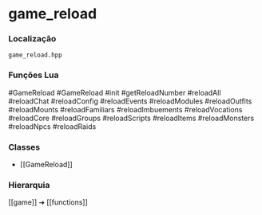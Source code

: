 # game_reload

### Localização
`game_reload.hpp`

### Funções Lua
#GameReload
#GameReload
#init
#getReloadNumber
#reloadAll
#reloadChat
#reloadConfig
#reloadEvents
#reloadModules
#reloadOutfits
#reloadMounts
#reloadFamiliars
#reloadImbuements
#reloadVocations
#reloadCore
#reloadGroups
#reloadScripts
#reloadItems
#reloadMonsters
#reloadNpcs
#reloadRaids

### Classes
- [[GameReload]]

### Hierarquia
[[game]] ➔ [[functions]]
